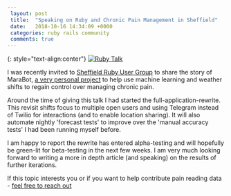 ```yaml
---
 layout: post
 title:  "Speaking on Ruby and Chronic Pain Management in Sheffield"
 date:   2018-10-16 14:34:09 +0000
 categories: ruby rails community
 comments: true
---
```


{: style="text-align:center"}
[![Ruby Talk](https://i.imgur.com/32Q56dM.png)](https://www.youtube.com/watch?v=ZtBckwQaEBA)

I was recently invited to [Sheffield Ruby User Group](https://shrug.org/meetings/shrug-103/) to share the story of MaraBot, [a very personal project](https://github.com/schwad/mara) to help use machine learning and weather shifts to regain control over managing chronic pain.

Around the time of giving this talk I had started the full-application-rewrite. This revisit shifts focus to multiple open users and using Telegram instead of Twilio for interactions (and to enable location sharing). It will also automate nightly 'forecast tests' to improve over the 'manual accuracy tests' I had been running myself before.

I am happy to report the rewrite has entered alpha-testing and will hopefully be green-lit for beta-testing in the next few weeks. I am very much looking forward to writing a more in depth article (and speaking) on the results of further iterations.

If this topic interests you or if you want to help contribute pain reading data - [feel free to reach out](https://twitter.com/schwad4hd14)
